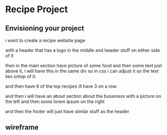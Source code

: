 # Recipe Project 

## Envisioning your project 

i want to create a recipe website page 

with a header that has a logo in the middle and header stuff on either side of it 

then in the main section have picture of some food and then some text just above it, i will have this in the same div so in css i can adjust it so the text lies ontop of it.


and then have 6 of the top recipes ill have 3 on a row.


and then i will have an about section about the bussiness with a picture on the left and then some lorem ipsum on the right 

and then the footer will just have similar stuff as the header 

## wireframe 
